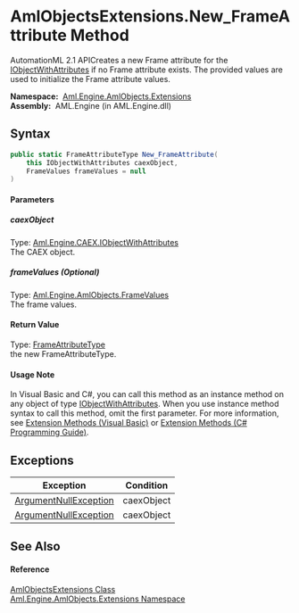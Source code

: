 AmlObjectsExtensions.New_FrameAttribute Method
==============================================
AutomationML 2.1 APICreates a new Frame attribute for the [IObjectWithAttributes][1] if no Frame attribute exists. The provided values are used to initialize the Frame attribute values.

  **Namespace:**  [Aml.Engine.AmlObjects.Extensions][2]  
  **Assembly:**  AML.Engine (in AML.Engine.dll)

Syntax
------

```csharp
public static FrameAttributeType New_FrameAttribute(
	this IObjectWithAttributes caexObject,
	FrameValues frameValues = null
)
```

#### Parameters

##### *caexObject*
Type: [Aml.Engine.CAEX.IObjectWithAttributes][1]  
The CAEX object.

##### *frameValues* (Optional)
Type: [Aml.Engine.AmlObjects.FrameValues][3]  
The frame values.

#### Return Value
Type: [FrameAttributeType][4]  
 the new FrameAttributeType. 
#### Usage Note
In Visual Basic and C#, you can call this method as an instance method on any object of type [IObjectWithAttributes][1]. When you use instance method syntax to call this method, omit the first parameter. For more information, see [Extension Methods (Visual Basic)][5] or [Extension Methods (C# Programming Guide)][6].

Exceptions
----------

Exception                  | Condition  
-------------------------- | ---------- 
[ArgumentNullException][7] | caexObject 
[ArgumentNullException][7] | caexObject 


See Also
--------

#### Reference
[AmlObjectsExtensions Class][8]  
[Aml.Engine.AmlObjects.Extensions Namespace][2]  

[1]: ../../Aml.Engine.CAEX/IObjectWithAttributes/README.md
[2]: ../README.md
[3]: ../../Aml.Engine.AmlObjects/FrameValues/README.md
[4]: ../../Aml.Engine.AmlObjects/FrameAttributeType/README.md
[5]: https://docs.microsoft.com/dotnet/visual-basic/programming-guide/language-features/procedures/extension-methods
[6]: https://docs.microsoft.com/dotnet/csharp/programming-guide/classes-and-structs/extension-methods
[7]: https://docs.microsoft.com/dotnet/api/system.argumentnullexception
[8]: README.md
[9]: https://www.automationml.org
[10]: ../../icons/logoShade.png